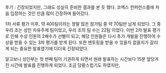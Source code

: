 후기 : 긴장되었지만, 그래도 성실히 준비한 결과를 본 듯 했다. 
코엑스 컨퍼런스룸에 처음 입장하는 것인 만큼 많이 긴장하며 들어갔다.

1차 서류 평가 이후, 약 400팀이라는 정말 많은 참가팀 중 약 70팀만 남게 되었다. 그 중 우리 조는 성인 자유주제 팀이었고, 우리 조의 팀 수는 22팀 이었다. 
이번 2차 발표 평가로 인해 수상 인원의 2배수가 선별이 되고, 해당 인원들은 다시 추가 개발을 진행하여 수상을 받을 수 있는 3차 평가를 받게 된다. 또한 멘토링을 받을 수 있을지 없을지가 갈리게 되는 중요한 발표였기에 더더욱 긴장되었다.


알고보니 성인부는 첫 번째 팀이 기권하게 되면서 원래 발표하는 시간보다 15분 앞당겨진 시간에 발표를 진행하게 되었다. 조금 당황스럽기도 하였지만, 